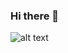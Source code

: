 ### Hi there 👋

![alt text][hero]

[hero]: https://github.com/artuone83/artuone83/assets/hero.gif "Artur Wozniak - artuone83"

